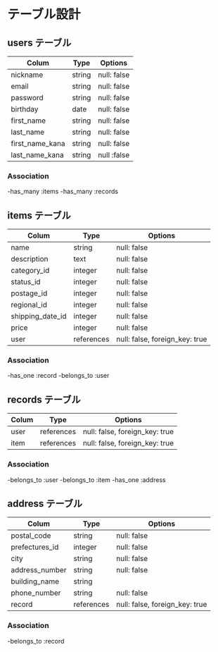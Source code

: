 # テーブル設計
## users テーブル
| Colum                | Type   | Options     | 
| -------------------- | ------ | ----------- | 
| nickname             | string | null: false | 
| email                | string | null: false | 
| password             | string | null: false | 
| birthday             | date   | null: false | 
| first_name           | string | null: false | 
| last_name            | string | null: false | 
| first_name_kana      | string | null: false | 
| last_name_kana       | string | null :false | 

### Association
-has_many :items
-has_many :records

## items テーブル
| Colum            | Type       | Options                        | 
| ---------------- | ---------- | ------------------------------ | 
| name             | string     | null: false                    | 
| description      | text       | null: false                    | 
| category_id      | integer    | null: false                    | 
| status_id        | integer    | null: false                    | 
| postage_id       | integer    | null: false                    | 
| regional_id      | integer    | null: false                    | 
| shipping_date_id | integer    | null: false                    | 
| price            | integer    | null: false                    | 
| user             | references | null: false, foreign_key: true | 
### Association
-has_one :record
-belongs_to :user

## records テーブル
| Colum   | Type       | Options                        | 
| ------- | ---------- | ------------------------------ | 
| user    | references | null: false, foreign_key: true | 
| item    | references | null: false, foreign_key: true | 

### Association
-belongs_to :user
-belongs_to :item
-has_one :address

## address テーブル
| Colum          | Type       | Options                        | 
| -------------- | ---------- | ------------------------------ | 
| postal_code    | string     | null: false                    | 
| prefectures_id | integer    | null: false                    | 
| city           | string     | null: false                    | 
| address_number | string     | null: false                    | 
| building_name  | string     |                                | 
| phone_number   | string     | null: false                    | 
| record         | references | null: false, foreign_key: true | 
### Association
-belongs_to :record